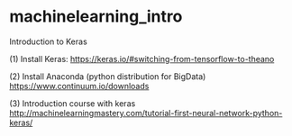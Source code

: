 # machinelearning_intro
Introduction to Keras


(1) Install Keras: 
https://keras.io/#switching-from-tensorflow-to-theano

(2) Install Anaconda (python distribution for BigData)
https://www.continuum.io/downloads

(3) Introduction course with keras
http://machinelearningmastery.com/tutorial-first-neural-network-python-keras/
